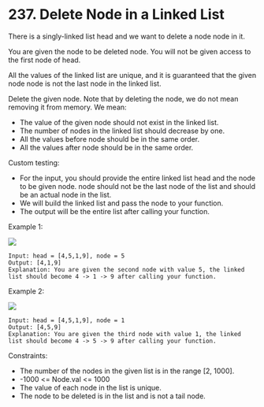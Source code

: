 # 237. Delete Node in a Linked List

There is a singly-linked list head and we want to delete a node node in it.

You are given the node to be deleted node. You will not be given access to the first node of head.

All the values of the linked list are unique, and it is guaranteed that the given node node is not the last node in the linked list.

Delete the given node. Note that by deleting the node, we do not mean removing it from memory. We mean:

*    The value of the given node should not exist in the linked list.
*    The number of nodes in the linked list should decrease by one.
*    All the values before node should be in the same order.
*    All the values after node should be in the same order.

Custom testing:

*    For the input, you should provide the entire linked list head and the node to be given node. node should not be the last node of the list and should be an actual node in the list.
*    We will build the linked list and pass the node to your function.
*    The output will be the entire list after calling your function.

 

Example 1:

![](https://assets.leetcode.com/uploads/2020/09/01/node1.jpg)

    Input: head = [4,5,1,9], node = 5
    Output: [4,1,9]
    Explanation: You are given the second node with value 5, the linked list should become 4 -> 1 -> 9 after calling your function.

Example 2:

![](https://assets.leetcode.com/uploads/2020/09/01/node2.jpg)

    Input: head = [4,5,1,9], node = 1
    Output: [4,5,9]
    Explanation: You are given the third node with value 1, the linked list should become 4 -> 5 -> 9 after calling your function.

 

Constraints:

*    The number of the nodes in the given list is in the range [2, 1000].
*    -1000 <= Node.val <= 1000
*    The value of each node in the list is unique.
*    The node to be deleted is in the list and is not a tail node.

